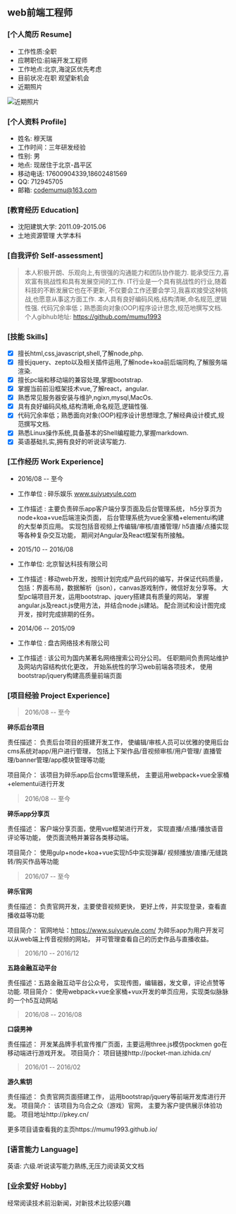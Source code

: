 ## web前端工程师 

### [个人简历 Resume]

* 工作性质:全职
* 应聘职位:前端开发工程师
* 工作地点:北京,海淀区优先考虑
* 目前状况:在职 观望新机会
* 近期照片

![近期照片](http://upload-images.jianshu.io/upload_images/2415206-f7bad00fc0ba6491.png?imageMogr2/auto-orient/strip%7CimageView2/2/w/1240)


### [个人资料 Profile]

* 姓名: 穆天瑞
* 工作时间：三年研发经验
* 性别: 男 
* 地点: 现居住于北京-昌平区
* 移动电话: 17600904339,18602481569
* QQ: 712945705 
* 邮箱: codemumu@163.com  

### [教育经历 Education]

* 沈阳建筑大学: 2011.09-2015.06
* 土地资源管理 大学本科

### [自我评价 Self-assessment]

> 本人积极开朗、乐观向上,有很强的沟通能力和团队协作能力.
能承受压力,喜欢富有挑战性和具有发展空间的工作.
IT行业是一个具有挑战性的行业,随着科技的不断发展它也在不更新,
不仅要会工作还要会学习,我喜欢接受这种挑战,也愿意从事这方面工作.
本人具有良好编码风格,结构清晰,命名规范,逻辑性强.
代码冗余率低；熟悉面向对象(OOP)程序设计思念,规范地撰写文档.
个人gibhub地址:  https://github.com/mumu1993

### [技能 Skills]

- [x] 擅长html,css,javascript,shell,了解node,php.
- [x] 擅长jquery、zepto以及相关插件运用,了解node+koa前后端同构,了解服务端渲染.
- [x] 擅长pc端和移动端的兼容处理,掌握bootstrap.
- [x] 掌握当前前沿框架技术vue,了解react，angular.
- [x] 熟悉常见服务器安装与维护,ngixn,mysql,MacOs.
- [x] 具有良好编码风格,结构清晰,命名规范,逻辑性强.
- [x] 代码冗余率低；熟悉面向对象(OOP)程序设计思想理念,了解经典设计模式,规范撰写文档.
- [x] 熟悉Linux操作系统,具备基本的Shell编程能力,掌握markdown.
- [x] 英语基础扎实,拥有良好的听说读写能力.

### [工作经历 Work Experience]

* 2016/08 -- 至今
* 工作单位 : 碎乐娱乐 www.suiyueyule.com
* 工作描述 : 主要负责碎乐app客户端分享页面及后台管理系统，
h5分享页为node+koa+vue后端渲染页面，
后台管理系统为vue全家桶+elementui构建的大型单页应用。
实现包括音视频上传编辑/审核/直播管理/
h5直播/点播实现等各种复杂交互功能，
期间对Angular及React框架有所接触。

* 2015/10 -- 2016/08
* 工作单位: 北京智达科技有限公司
* 工作描述 : 移动web开发，按照计划完成产品代码的编写，并保证代码质量，
包括：界面布局，数据解析（json），canvas游戏制作，微信好友分享等。
大型pc端项目开发，运用bootstrap、jquery搭建具有质量的网站，
掌握angular.js及react.js使用方法，并结合node.js建站。
配合测试和设计图完成开发，按时完成排期的任务。

* 2014/06 -- 2015/09
* 工作单位 : 盘古网络技术有限公司
* 工作描述 : 该公司为国内某著名网络搜索公司分公司。
任职期间负责网站维护及网站内容结构优化更改，
开始系统性的学习web前端各项技术，
使用bootstrap/jquery构建高质量前端页面


### [项目经验 Project Experience]

> 2016/08 -- 至今

**碎乐后台项目**

责任描述：
负责后台项目的搭建开发工作，
使编辑/审核人员可以优雅的使用后台cms系统对app/用户进行管理，
包括上下架作品/音视频审核/用户管理/
直播管理/banner管理/app模块管理等功能

项目简介：
该项目为碎乐app后台cms管理系统，
主要运用webpack+vue全家桶+elementui进行开发

> 2016/08 -- 至今

**碎乐app分享页**

责任描述：
客户端分享页面，使用vue框架进行开发，
实现直播/点播/播放语音评论等功能，
使页面流畅并兼容各类移动端。

项目简介：
使用gulp+node+koa+vue实现h5中实现弹幕/
视频播放/直播/无缝跳转/购买作品等功能

> 2016/07 -- 至今

**碎乐官网**

责任描述：
负责官网开发，主要使音视频更快，
更好上传，并实现登录，查看直播收益等功能

项目简介：
官网地址：https://www.suiyueyule.com/
为碎乐app为用户开发可以从web端上传音视频的网站，
并可管理查看自己的历史作品与直播收益。

> 2016/10 -- 2016/12

**五路金融互动平台**

责任描述：五路金融互动平台公众号，
实现传图，编辑器，发文章，评论点赞等功能.
项目简介：
使用webpack+vue全家桶+vux开发的单页应用，实现类似脉脉的一个h5互动网站

> 2016/08 -- 2016/08

**口袋男神**

责任描述：
开发某品牌手机宣传推广页面，主要运用three.js模仿pockmen go在移动端进行游戏开发。
项目简介：
项目链接http://pocket-man.izhida.cn/

> 2016/01 -- 2016/02

**游久紫钥**

责任描述：
负责官网页面搭建工作，
运用bootstrap/jquery等前端开发库进行开发。
项目简介：
该项目为乌合之众（游戏）官网，
主要为客户提供展示体验功能。
项目地址http://pkey.cn/

更多项目请查看我的主页https://mumu1993.github.io/
### [语言能力 Language]

英语: 六级.听说读写能力熟练,无压力阅读英文文档


### [业余爱好 Hobby]

经常阅读技术前沿新闻，对新技术比较感兴趣

